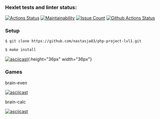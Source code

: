 ### Hexlet tests and linter status:

[![Actions Status](https://github.com/nastasja83/php-project-lvl1/workflows/hexlet-check/badge.svg)](https://github.com/nastasja83/php-project-lvl1/actions)
[![Maintainability](https://codeclimate.com/github/nastasja83/php-project-lvl1/badges/gpa.svg)](https://codeclimate.com/github/nastasja83/php-project-lvl1)
[![Issue Count](https://codeclimate.com/github/nastasja83/php-project-lvl1/badges/issue_count.svg)](https://codeclimate.com/github/nastasja83/php-project-lvl1/issues)
[![Github Actions Status](https://github.com/nastasja83/php-project-lvl1/workflows/PHP%20CI/badge.svg)](https://github.com/nastasja83/php-project-lvl1/actions)
### Setup
```sh
$ git clone https://github.com/nastasja83/php-project-lvl1.git

$ make install
```
[![asciicast](https://asciinema.org/a/386641.svg)](https://asciinema.org/a/386641){:height="36px" width="36px"}
### Games

brain-even

[![asciicast](https://asciinema.org/a/386643.svg)](https://asciinema.org/a/386643)

brain-calc

[![asciicast](https://asciinema.org/a/386640.svg)](https://asciinema.org/a/386640)
